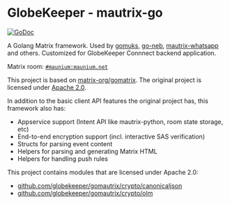 # GlobeKeeper - mautrix-go
[![GoDoc](https://pkg.go.dev/badge/github.com/globekeeper/gomautrix)](https://pkg.go.dev/github.com/globekeeper/gomautrix)

A Golang Matrix framework. Used by [gomuks](https://matrix.org/docs/projects/client/gomuks),
[go-neb](https://github.com/matrix-org/go-neb), [mautrix-whatsapp](https://github.com/mautrix/whatsapp)
and others. Customized for GlobeKeeper Connnect backend application.

Matrix room: [`#maunium:maunium.net`](https://matrix.to/#/#maunium:maunium.net)

This project is based on [matrix-org/gomatrix](https://github.com/matrix-org/gomatrix).
The original project is licensed under [Apache 2.0](https://github.com/matrix-org/gomatrix/blob/master/LICENSE).

In addition to the basic client API features the original project has, this framework also has:

* Appservice support (Intent API like mautrix-python, room state storage, etc)
* End-to-end encryption support (incl. interactive SAS verification)
* Structs for parsing event content
* Helpers for parsing and generating Matrix HTML
* Helpers for handling push rules

This project contains modules that are licensed under Apache 2.0:

* [github.com/globekeeper/gomautrix/crypto/canonicaljson](crypto/canonicaljson)
* [github.com/globekeeper/gomautrix/crypto/olm](crypto/olm)
